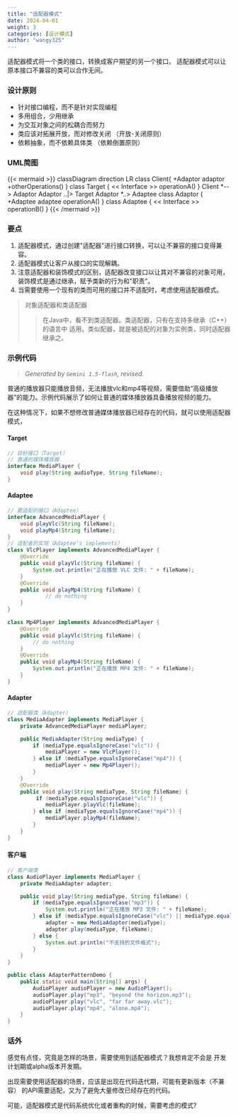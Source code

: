 ```yaml
---
title: "适配器模式"
date: 2024-04-01
weight: 3
categories: [设计模式]
author: "wangy325"
---
```


适配器模式将一个类的接口，转换成客户期望的另一个接口。
适配器模式可以让原本接口不兼容的类可以合作无间。

### 设计原则

- 针对接口编程，而不是针对实现编程
- 多用组合，少用继承
- 为交互对象之间的松耦合而努力
- 类应该对拓展开放，而对修改关闭 （开放-关闭原则）
- 依赖抽象，而不依赖具体类 （依赖倒置原则）

### UML简图

{{< mermaid >}}
classDiagram
direction LR
class Client{
    +Adaptor adaptor
    +otherOperations()
}
class Target {
    << Interface >>
    operationA()
}
Client *--> Adaptor
Adaptor ..|> Target
Adaptor *..> Adaptee
class Adaptor {
    +Adaptee adaptee
    operationA()
}
class Adaptee {
    << Interface >>
    operationB()
}
{{< /mermaid >}}

### 要点

1. 适配器模式，通过创建"适配器"进行接口转换，可以让不兼容的接口变得兼容。
2. 适配器模式让客户从接口的实现解耦。
3. 注意适配器和装饰模式的区别，适配器改变接口以让其对不兼容的对象可用，
装饰模式是通过继承，赋予类新的行为和"职责"。
4. 当需要使用一个现有的类而可用的接口并不适配时，考虑使用适配器模式。

> 对象适配器和类适配器
> > 在Java中，看不到类适配器。类适配器，只有在支持多继承（C++）的语言中
> 适用。类似配器，就是被适配的对象为实例类，同时适配器继承之。

### 示例代码

> *Generated by `Gemini 1.5-flash`, revised.*

普通的播放器只能播放音频，无法播放vlc和mp4等视频，需要借助“高级播放器”的能力。示例代码展示了如何让普通的媒体播放器具备播放视频的能力。

在这种情况下，如果不想修改普通媒体播放器已经存在的代码，就可以使用适配器模式，

#### Target

```java
// 目标接口（Target） 
// 普通的媒体播放器
interface MediaPlayer {
    void play(String audioType, String fileName);
}
```

#### Adaptee

```java
// 要适配的接口（Adaptee）
interface AdvancedMediaPlayer {
    void playVlc(String fileName);
    void playMp4(String fileName);
}
// 适配者的实现（Adaptee‘s implements）
class VlcPlayer implements AdvancedMediaPlayer {
    @Override
    public void playVlc(String fileName) {
        System.out.println("正在播放 VLC 文件: " + fileName);
    }
    @Override
    public void playMp4(String fileName) {
            // do nothing
    }
}

class Mp4Player implements AdvancedMediaPlayer {
    @Override
    public void playVlc(String fileName) {
        // do nothing
    }
    @Override
    public void playMp4(String fileName) {
        System.out.println("正在播放 MP4 文件: " + fileName);
    }
}
```

#### Adapter

```java
// 适配器类（Adapter）
class MediaAdapter implements MediaPlayer {
    private AdvancedMediaPlayer mediaPlayer;

    public MediaAdapter(String mediaType) {
        if (mediaType.equalsIgnoreCase("vlc")) {
            mediaPlayer = new VlcPlayer();
        } else if (mediaType.equalsIgnoreCase("mp4")) {
            mediaPlayer = new Mp4Player();
        }
    }
    @Override
    public void play(String mediaType, String fileName) {
         if (mediaType.equalsIgnoreCase("vlc")) {
            mediaPlayer.playVlc(fileName);
        } else if (mediaType.equalsIgnoreCase("mp4")) {
            mediaPlayer.playMp4(fileName);
        }
    }
}
```

#### 客户端

```java
// 客户端类
class AudioPlayer implements MediaPlayer {
    private MediaAdapter adapter;

    public void play(String mediaType, String fileName) {
        if (mediaType.equalsIgnoreCase("mp3")) {
            System.out.println("正在播放 MP3 文件: " + fileName);
        } else if (mediaType.equalsIgnoreCase("vlc") || mediaType.equalsIgnoreCase("mp4")) {
            adapter = new MediaAdapter(mediaType);
            adapter.play(mediaType, fileName);
        } else {
            System.out.println("不支持的文件格式");
        }
    }
}

public class AdapterPatternDemo {
    public static void main(String[] args) {
        AudioPlayer audioPlayer = new AudioPlayer();
        audioPlayer.play("mp3", "beyond the horizon.mp3");
        audioPlayer.play("vlc", "far far away.vlc");
        audioPlayer.play("mp4", "alone.mp4");
    }
}
```

### 话外

感觉有点怪，究竟是怎样的场景，需要使用到适配器模式？我想肯定不会是
开发计划期或alpha版本开发期。

出现需要使用适配器的场景，应该是出现在代码迭代期，可能有更新版本（不兼容）
的API需要适配，又为了避免大量修改已经存在的代码。

可能，适配器模式是代码系统优化或者重构的时候，需要考虑的模式?
